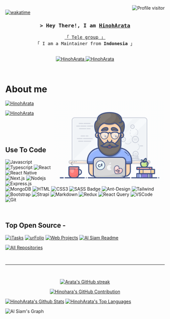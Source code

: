 <!--
<h2 align="center">
  Welcome to HinohArata!
  <img src="https://media.giphy.com/media/hvRJCLFzcasrR4ia7z/giphy.gif" width="28">
</h2>
-->

<!--
<p align="center">
  <a href="https://github.com/HinohArata"><img src="https://readme-typing-svg.herokuapp.com/?lines=Self%20Taught%20Programmer;Front%20End%20Developer;1.5%2B%20years%20of%20coding%20experience;Always%20learning%20new%20things&center=true&width=380&height=45"></a>
</p>

 -->

<a href="https://komarev.com/ghpvc/?username=HinohArata">
  <img align="right" src="https://komarev.com/ghpvc/?username=HinohArata&label=Visitors&color=0e75b6&style=flat" alt="Profile visitor" />
</a>


[![wakatime](https://wakatime.com/badge/user/eebb3dd8-d9b2-40de-9b88-6fd6cac99dbc.svg)](https://wakatime.com/@eebb3dd8-d9b2-40de-9b88-6fd6cac99dbc)

<!-- Intro  -->
<h3 align="center">
        <samp>&gt; Hey There!, I am
                <b><a target="_blank" href="https://t.me/HinohArata">HinohArata</a></b>
        </samp>
</h3>


<p align="center"> 
  <samp>
    <a href="https://t.me/ArataStuffs">「 Tele group 」</a>
    <br>
    「 I am a Maintainer from <b>Indonesia</b> 」
    <br>
    <br>
  </samp>
</p>

<p align="center">
 <a href="https://instagram.com/_myvinz" target="_blank">
  <img src="https://img.shields.io/badge/Instagram-fe4164?style=for-the-badge&logo=instagram&logoColor=white" alt="HinohArata" />
 </a> 
 <a href="https://facebook.com/alfin.ashta" target="_blank">
  <img src="https://img.shields.io/badge/Facebook-20BEFF?&style=for-the-badge&logo=facebook&logoColor=white" alt="HinohArata"  />
  </a> 
</p>
<br />

<!-- About Section -->
 # About me
 <img align="right" width="350" src="/assets/programmer.gif" alt="Coding gif" />



 
 <p align="left">
  <a href="https://instagram.com/_myvinz" target="_blank">
   <img src="https://img.shields.io/badge/Instagram-fe4164?style=for-the-badge&logo=instagram&logoColor=white" alt="HinohArata" />
  </a>
 </p>
 <p align="left">
  <a href="https://facebook.com/alfin.ashta" target="_blank">
    <img src="https://img.shields.io/badge/Facebook-20BEFF?&style=for-the-badge&logo=facebook&logoColor=white" alt="HinohArata"  />
  </a>
 </p>
  





</p>

<br/>
<br/>
<br/>

## Use To Code

![Javascript](https://img.shields.io/badge/Javascript-F0DB4F?style=for-the-badge&labelColor=black&logo=javascript&logoColor=F0DB4F)
![Typescript](https://img.shields.io/badge/Typescript-007acc?style=for-the-badge&labelColor=black&logo=typescript&logoColor=007acc)
![React](https://img.shields.io/badge/-React-61DBFB?style=for-the-badge&labelColor=black&logo=react&logoColor=61DBFB)
![React Native](https://img.shields.io/badge/React_Native-20232A?style=for-the-badge&logo=react&logoColor=61DAFB)
![Next.js](https://img.shields.io/badge/next.js-000000?style=for-the-badge&logo=nextdotjs&logoColor=white)
![Nodejs](https://img.shields.io/badge/Nodejs-3C873A?style=for-the-badge&labelColor=black&logo=node.js&logoColor=3C873A)
![Express.js](https://img.shields.io/badge/Express.js-000000?style=for-the-badge&logo=express&logoColor=white)
![MongoDB](https://img.shields.io/badge/MongoDB-4EA94B?style=for-the-badge&logo=mongodb&logoColor=white)
![HTML](https://img.shields.io/badge/HTML5-E34F26?style=for-the-badge&logo=html5&logoColor=white)
![CSS3](https://img.shields.io/badge/CSS3-1572B6?style=for-the-badge&logo=css3&logoColor=white)
![SASS Badge](https://img.shields.io/badge/Sass-CC6699?style=for-the-badge&logo=sass&logoColor=white)
![Ant-Design](https://img.shields.io/badge/AntDesign-0170FE?style=for-the-badge&logo=antdesign&logoColor=white)
![Tailwind](https://img.shields.io/badge/Tailwind_CSS-092749?style=for-the-badge&logo=tailwindcss&logoColor=06B6D4&labelColor=000000)
![Bootstrap](https://img.shields.io/badge/Bootstrap-563D7C?style=for-the-badge&logo=bootstrap&logoColor=white)
![Strapi](https://img.shields.io/badge/strapi-2E7EEA?style=for-the-badge&logo=strapi&logoColor=white)
![Markdown](https://img.shields.io/badge/Markdown-000000?style=for-the-badge&logo=markdown&logoColor=white)
![Redux](https://img.shields.io/badge/Redux-593D88?style=for-the-badge&logo=redux&logoColor=white)
![React Query](https://img.shields.io/badge/-React_Query-FF4154?style=for-the-badge&logo=react%20query&logoColor=white)
![VSCode](https://img.shields.io/badge/Visual_Studio-0078d7?style=for-the-badge&logo=visual%20studio&logoColor=white)
![Git](https://img.shields.io/badge/Git-F05032?style=for-the-badge&logo=git&logoColor=white)

<br/>

## Top Open Source -
[![iTasks](https://github-readme-stats.vercel.app/api/pin/?username=HinohArata&repo=itasks&border_color=7F3FBF&bg_color=0D1117&title_color=C9D1D9&text_color=8B949E&icon_color=7F3FBF)](https://github.com/alsiam/itasks)
[![urFolio](https://github-readme-stats.vercel.app/api/pin/?username=HinohArata&repo=urfolio&border_color=7F3FBF&bg_color=0D1117&title_color=C9D1D9&text_color=8B949E&icon_color=7F3FBF)](https://github.com/alsiam/urfolio)
[![Web Projects](https://github-readme-stats.vercel.app/api/pin/?username=HinohArata&repo=web-projects&border_color=7F3FBF&bg_color=0D1117&title_color=C9D1D9&text_color=8B949E&icon_color=7F3FBF)](https://github.com/alsiam/web-projects)
[![Al Siam Readme](https://github-readme-stats.vercel.app/api/pin/?username=HinohArata&repo=alsiam&border_color=7F3FBF&bg_color=0D1117&title_color=C9D1D9&text_color=8B949E&icon_color=7F3FBF)](https://github.com/alsiam/alsiam)

<p align="left">
  <a href="https://github.com/HinohArata?tab=repositories" target="_blank"><img alt="All Repositories" title="All Repositories" src="https://img.shields.io/badge/-All%20Repos-2962FF?style=for-the-badge&logo=koding&logoColor=white"/></a>
</p>

<br/>
<hr/>
<br/>

<p align="center">
  <a href="https://github.com/HinohArata">
    <img src="https://github-readme-streak-stats.herokuapp.com/?user=HinohArata&theme=radical&border=7F3FBF&background=0D1117" alt="Arata's GitHub streak"/>
  </a>
</p>

<p align="center">
  <a href="https://github.com/HinohArata">
    <img src="https://github-profile-summary-cards.vercel.app/api/cards/profile-details?username=HinohArata&theme=radical" alt="Hinohara's GitHub Contribution"/>
  </a>
</p>

<a> 
    <a href="https://github.com/HinohArata"><img alt="HinohArata's Github Stats" src="https://denvercoder1-github-readme-stats.vercel.app/api?username=HinohArata&show_icons=true&count_private=true&theme=react&border_color=7F3FBF&bg_color=0D1117&title_color=F85D7F&icon_color=F8D866" height="192px" width="49.5%"/></a>
  <a href="https://github.com/HinohArata"><img alt="HinohArata's Top Languages" src="https://denvercoder1-github-readme-stats.vercel.app/api/top-langs/?username=HinohArata&langs_count=8&layout=compact&theme=react&border_color=7F3FBF&bg_color=0D1117&title_color=F85D7F&icon_color=F8D866" height="192px" width="49.5%"/></a>
  <br/>
</a>


![Al Siam's Graph](https://github-readme-activity-graph.vercel.app/graph?username=HinohArata&custom_title=Hinoh%20Arata's%20GitHub%20Activity%20Graph&bg_color=0D1117&color=7F3FBF&line=7F3FBF&point=7F3FBF&area_color=FFFFFF&title_color=FFFFFF&area=true)

